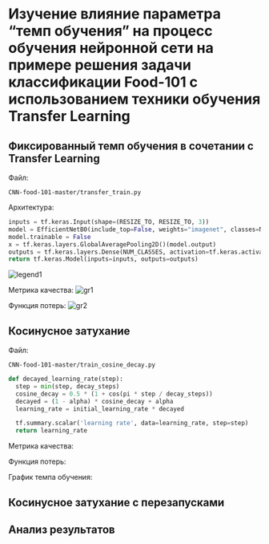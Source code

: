 # Изучение влияние параметра “темп обучения” на процесс обучения нейронной сети на примере решения задачи классификации Food-101 с использованием техники обучения Transfer Learning
## Фиксированный темп обучения в сочетании с Transfer Learning
Файл:
```
CNN-food-101-master/transfer_train.py
```
Архитектура:
```python
inputs = tf.keras.Input(shape=(RESIZE_TO, RESIZE_TO, 3))
model = EfficientNetB0(include_top=False, weights="imagenet", classes=NUM_CLASSES, input_tensor=inputs)
model.trainable = False
x = tf.keras.layers.GlobalAveragePooling2D()(model.output)
outputs = tf.keras.layers.Dense(NUM_CLASSES, activation=tf.keras.activations.softmax)(x)
return tf.keras.Model(inputs=inputs, outputs=outputs)
```
![legend1](https://user-images.githubusercontent.com/24518594/115959624-c866ab00-a515-11eb-8171-506fd726d86a.png)

Метрика качества:
![gr1](https://github.com/actharsis/lab3/blob/main/graphs/epoch_categorical_accuracy_const_lr.svg)

Функция потерь:
![gr2](https://github.com/actharsis/lab3/blob/main/graphs/epoch_loss_const_lr.svg)
## Косинусное затухание
Файл:
```
CNN-food-101-master/train_cosine_decay.py
```
```python
def decayed_learning_rate(step):
  step = min(step, decay_steps)
  cosine_decay = 0.5 * (1 + cos(pi * step / decay_steps))
  decayed = (1 - alpha) * cosine_decay + alpha
  learning_rate = initial_learning_rate * decayed

  tf.summary.scalar('learning rate', data=learning_rate, step=step)
  return learning_rate
```

Метрика качества:

Функция потерь:

График темпа обучения:
## Косинусное затухание с перезапусками

## Анализ результатов
